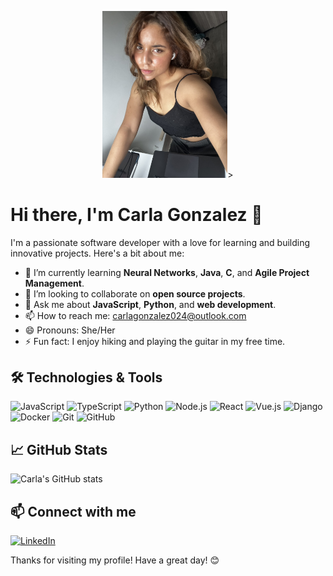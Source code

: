<p align="center">
    <img width="200" src="https://github.com/Carlixgonzam/Carlixgonzam/blob/main/imagen.jpeg">>
</p>

# Hi there, I'm Carla Gonzalez 👋

I'm a passionate software developer with a love for learning and building innovative projects. Here's a bit about me:

- 🌱 I’m currently learning **Neural Networks**, **Java**, **C**, and **Agile Project Management**.
- 👯 I’m looking to collaborate on **open source projects**.
- 💬 Ask me about **JavaScript**, **Python**, and **web development**.
- 📫 How to reach me: [carlagonzalez024@outlook.com](mailto:carlagonzalez024@outlook.com)
- 😄 Pronouns: She/Her
- ⚡ Fun fact: I enjoy hiking and playing the guitar in my free time.

## 🛠️ Technologies & Tools

![JavaScript](https://img.shields.io/badge/-JavaScript-333333?style=flat&logo=javascript)
![TypeScript](https://img.shields.io/badge/-TypeScript-333333?style=flat&logo=typescript)
![Python](https://img.shields.io/badge/-Python-333333?style=flat&logo=python)
![Node.js](https://img.shields.io/badge/-Node.js-333333?style=flat&logo=node.js)
![React](https://img.shields.io/badge/-React-333333?style=flat&logo=react)
![Vue.js](https://img.shields.io/badge/-Vue.js-333333?style=flat&logo=vue.js)
![Django](https://img.shields.io/badge/-Django-333333?style=flat&logo=django)
![Docker](https://img.shields.io/badge/-Docker-333333?style=flat&logo=docker)
![Git](https://img.shields.io/badge/-Git-333333?style=flat&logo=git)
![GitHub](https://img.shields.io/badge/-GitHub-333333?style=flat&logo=github)

## 📈 GitHub Stats

![Carla's GitHub stats](https://github-readme-stats.vercel.app/api?username=Carlixgonzam&show_icons=true&theme=radical)

## 📫 Connect with me

[![LinkedIn](https://img.shields.io/badge/-LinkedIn-333333?style=flat&logo=linkedin)](https://www.linkedin.com/in/carla-fernanda-gonz%C3%A1lez-mina-060aa1302/)

Thanks for visiting my profile! Have a great day! 😊
````
